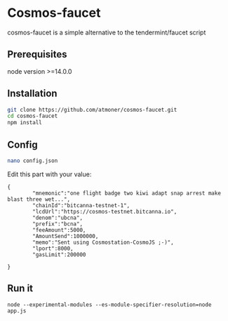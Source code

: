# Cosmos-faucet


cosmos-faucet is a simple alternative to the tendermint/faucet script 

## Prerequisites

node version >=14.0.0

## Installation

```sh
git clone https://github.com/atmoner/cosmos-faucet.git
cd cosmos-faucet
npm install
```
## Config
```sh
nano config.json
```
Edit this part with your value:
```
{
        "mnemonic":"one flight badge two kiwi adapt snap arrest make blast three wet...",
        "chainId":"bitcanna-testnet-1", 
        "lcdUrl":"https://cosmos-testnet.bitcanna.io",
        "denom":"ubcna",
        "prefix":"bcna",
        "feeAmount":5000,
        "AmountSend":1000000,
        "memo":"Sent using Cosmostation-CosmoJS ;-)",
        "lport":8000,
        "gasLimit":200000

}
```
## Run it
```
node --experimental-modules --es-module-specifier-resolution=node app.js
```
